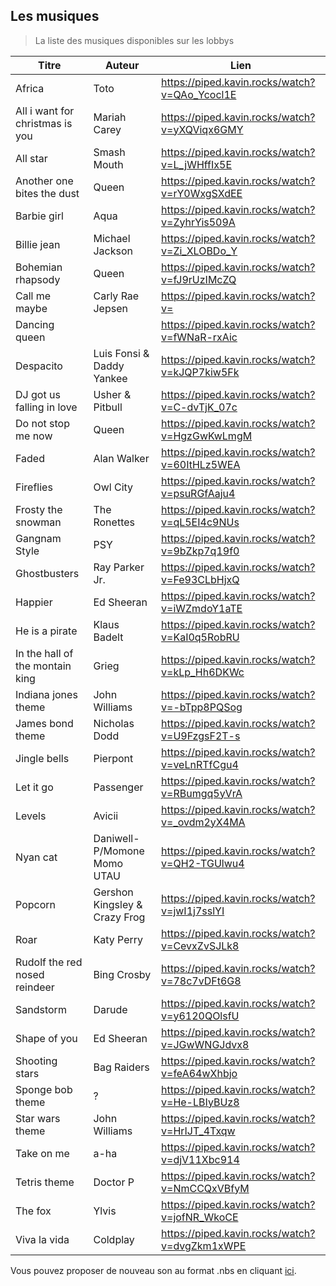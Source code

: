 ## Les musiques
> La liste des musiques disponibles sur les lobbys

| Titre | Auteur |  Lien
|--|--|--|
| Africa | Toto | https://piped.kavin.rocks/watch?v=QAo_Ycocl1E |
| All i want for christmas is you | Mariah Carey | https://piped.kavin.rocks/watch?v=yXQViqx6GMY |
| All star | Smash Mouth | https://piped.kavin.rocks/watch?v=L_jWHffIx5E |
| Another one bites the dust | Queen | https://piped.kavin.rocks/watch?v=rY0WxgSXdEE |
| Barbie girl | Aqua | https://piped.kavin.rocks/watch?v=ZyhrYis509A |
| Billie jean | Michael Jackson | https://piped.kavin.rocks/watch?v=Zi_XLOBDo_Y |
| Bohemian rhapsody | Queen | https://piped.kavin.rocks/watch?v=fJ9rUzIMcZQ |
| Call me maybe | Carly Rae Jepsen | https://piped.kavin.rocks/watch?v= |
| Dancing queen |  | https://piped.kavin.rocks/watch?v=fWNaR-rxAic |
| Despacito | Luis Fonsi & Daddy Yankee | https://piped.kavin.rocks/watch?v=kJQP7kiw5Fk |
| DJ got us falling in love | Usher & Pitbull | https://piped.kavin.rocks/watch?v=C-dvTjK_07c |
| Do not stop me now | Queen | https://piped.kavin.rocks/watch?v=HgzGwKwLmgM |
| Faded | Alan Walker | https://piped.kavin.rocks/watch?v=60ItHLz5WEA |
| Fireflies | Owl City | https://piped.kavin.rocks/watch?v=psuRGfAaju4 |
| Frosty the snowman | The Ronettes | https://piped.kavin.rocks/watch?v=qL5EI4c9NUs |
| Gangnam Style | PSY | https://piped.kavin.rocks/watch?v=9bZkp7q19f0 |
| Ghostbusters | Ray Parker Jr. | https://piped.kavin.rocks/watch?v=Fe93CLbHjxQ |
| Happier | Ed Sheeran | https://piped.kavin.rocks/watch?v=iWZmdoY1aTE |
| He is a pirate | Klaus Badelt | https://piped.kavin.rocks/watch?v=KaI0q5RobRU |
| In the hall of the montain king | Grieg | https://piped.kavin.rocks/watch?v=kLp_Hh6DKWc |
| Indiana jones theme | John Williams | https://piped.kavin.rocks/watch?v=-bTpp8PQSog |
|  James bond theme | Nicholas Dodd | https://piped.kavin.rocks/watch?v=U9FzgsF2T-s |
| Jingle bells | Pierpont | https://piped.kavin.rocks/watch?v=veLnRTfCgu4 |
| Let it go | Passenger | https://piped.kavin.rocks/watch?v=RBumgq5yVrA |
| Levels | Avicii | https://piped.kavin.rocks/watch?v=_ovdm2yX4MA |
| Nyan cat | Daniwell-P/Momone Momo UTAU | https://piped.kavin.rocks/watch?v=QH2-TGUlwu4 |
| Popcorn | Gershon Kingsley & Crazy Frog | https://piped.kavin.rocks/watch?v=jwI1j7sslYI |
| Roar | Katy Perry | https://piped.kavin.rocks/watch?v=CevxZvSJLk8 |
| Rudolf the red nosed reindeer | Bing Crosby | https://piped.kavin.rocks/watch?v=78c7vDFt6G8 |
| Sandstorm | Darude | https://piped.kavin.rocks/watch?v=y6120QOlsfU |
| Shape of you | Ed Sheeran | https://piped.kavin.rocks/watch?v=JGwWNGJdvx8 |
| Shooting stars | Bag Raiders | https://piped.kavin.rocks/watch?v=feA64wXhbjo |
| Sponge bob theme | ? | https://piped.kavin.rocks/watch?v=He-LBIyBUz8 |
| Star wars theme | John Williams | https://piped.kavin.rocks/watch?v=HrIJT_4Txqw |
| Take on me | a-ha | https://piped.kavin.rocks/watch?v=djV11Xbc914 |
| Tetris theme | Doctor P | https://piped.kavin.rocks/watch?v=NmCCQxVBfyM |
| The fox | Ylvis | https://piped.kavin.rocks/watch?v=jofNR_WkoCE |
| Viva la vida | Coldplay | https://piped.kavin.rocks/watch?v=dvgZkm1xWPE |

Vous pouvez proposer de nouveau son au format .nbs en cliquant [ici](https://github.com/AdlC-Network/contribution/issues/new?assignees=&labels=lobby&template=ajout-de-musique--nbs-.md&title=NBS+%7C+Titre+de+la+musique).
 